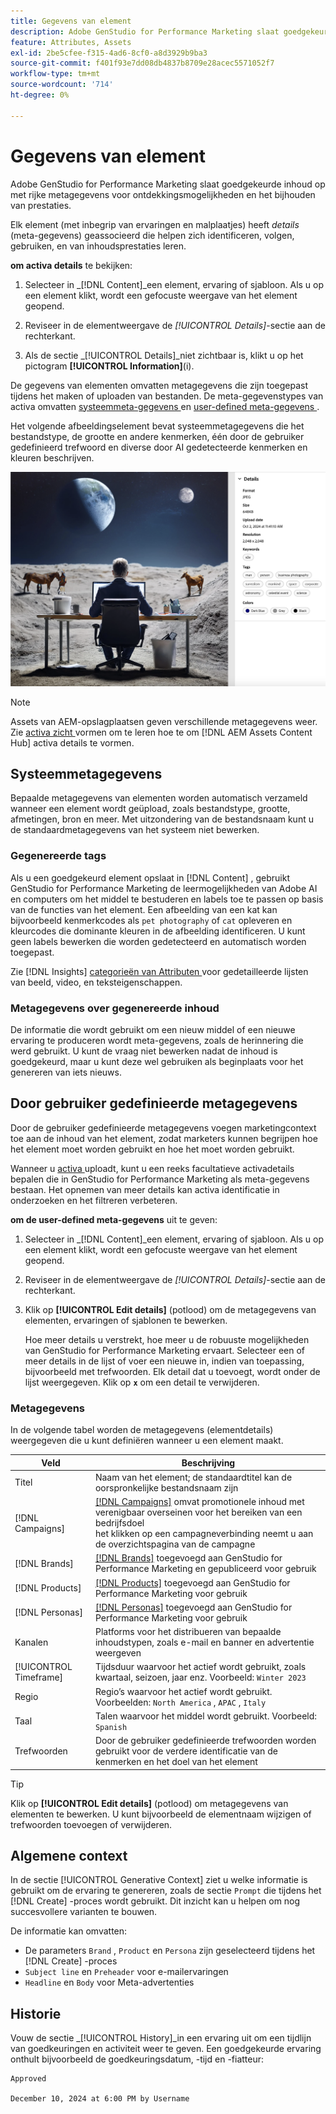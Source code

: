 ```yaml
---
title: Gegevens van element
description: Adobe GenStudio for Performance Marketing slaat goedgekeurde inhoud op met rijke metagegevens voor zoekbaarheid en het bijhouden van prestaties.
feature: Attributes, Assets
exl-id: 2be5cfee-f315-4ad6-8cf0-a8d3929b9ba3
source-git-commit: f401f93e7dd08db4837b8709e28acec5571052f7
workflow-type: tm+mt
source-wordcount: '714'
ht-degree: 0%

---
```


# Gegevens van element

Adobe GenStudio for Performance Marketing slaat goedgekeurde inhoud op met rijke metagegevens voor ontdekkingsmogelijkheden en het bijhouden van prestaties.

Elk element (met inbegrip van ervaringen en malplaatjes) heeft _details_ (meta-gegevens) geassocieerd die helpen zich identificeren, volgen, gebruiken, en van inhoudsprestaties leren.

**om activa details** te bekijken:

1. Selecteer in _[!DNL Content]_een element, ervaring of sjabloon. Als u op een element klikt, wordt een gefocuste weergave van het element geopend.

1. Reviseer in de elementweergave de _[!UICONTROL Details]_-sectie aan de rechterkant.

1. Als de sectie _[!UICONTROL Details]_niet zichtbaar is, klikt u op het pictogram **[!UICONTROL Information]**(i).

De gegevens van elementen omvatten metagegevens die zijn toegepast tijdens het maken of uploaden van bestanden. De meta-gegevenstypes van activa omvatten [ systeemmeta-gegevens ](#system-metadata) en [ user-defined meta-gegevens ](#user-defined-metadata).

Het volgende afbeeldingselement bevat systeemmetagegevens die het bestandstype, de grootte en andere kenmerken, één door de gebruiker gedefinieerd trefwoord en diverse door AI gedetecteerde kenmerken en kleuren beschrijven.

![ details van activa met veelvoudige markeringen ](/help/assets/content-asset-details.png)

>[!NOTE]
>
>Assets van AEM-opslagplaatsen geven verschillende metagegevens weer. Zie [ activa zicht ](connect-aem-repo.md#step-4-configure-asset-visibility) vormen om te leren hoe te om [!DNL AEM Assets Content Hub] activa details te vormen.

## Systeemmetagegevens

Bepaalde metagegevens van elementen worden automatisch verzameld wanneer een element wordt geüpload, zoals bestandstype, grootte, afmetingen, bron en meer. Met uitzondering van de bestandsnaam kunt u de standaardmetagegevens van het systeem niet bewerken.

### Gegenereerde tags

Als u een goedgekeurd element opslaat in [!DNL Content] , gebruikt GenStudio for Performance Marketing de leermogelijkheden van Adobe AI en computers om het middel te bestuderen en labels toe te passen op basis van de functies van het element. Een afbeelding van een kat kan bijvoorbeeld kenmerkcodes als `pet photography` of `cat` opleveren en kleurcodes die dominante kleuren in de afbeelding identificeren. U kunt geen labels bewerken die worden gedetecteerd en automatisch worden toegepast.

Zie [!DNL Insights] [ categorieën van Attributen ](/help/user-guide/insights/attributes.md#categories) voor gedetailleerde lijsten van beeld, video, en teksteigenschappen.

### Metagegevens over gegenereerde inhoud

De informatie die wordt gebruikt om een nieuw middel of een nieuwe ervaring te produceren wordt meta-gegevens, zoals de herinnering die werd gebruikt. U kunt de vraag niet bewerken nadat de inhoud is goedgekeurd, maar u kunt deze wel gebruiken als beginplaats voor het genereren van iets nieuws.

## Door gebruiker gedefinieerde metagegevens

Door de gebruiker gedefinieerde metagegevens voegen marketingcontext toe aan de inhoud van het element, zodat marketers kunnen begrijpen hoe het element moet worden gebruikt en hoe het moet worden gebruikt.

Wanneer u [ activa ](/help/user-guide/content/manage-assets.md#add-assets) uploadt, kunt u een reeks facultatieve activadetails bepalen die in GenStudio for Performance Marketing als meta-gegevens bestaan. Het opnemen van meer details kan activa identificatie in onderzoeken en het filtreren verbeteren.

**om de user-defined meta-gegevens** uit te geven:

1. Selecteer in _[!DNL Content]_een element, ervaring of sjabloon. Als u op een element klikt, wordt een gefocuste weergave van het element geopend.

1. Reviseer in de elementweergave de _[!UICONTROL Details]_-sectie aan de rechterkant.

1. Klik op **[!UICONTROL Edit details]** (potlood) om de metagegevens van elementen, ervaringen of sjablonen te bewerken.

   Hoe meer details u verstrekt, hoe meer u de robuuste mogelijkheden van GenStudio for Performance Marketing ervaart. Selecteer een of meer details in de lijst of voer een nieuwe in, indien van toepassing, bijvoorbeeld met trefwoorden. Elk detail dat u toevoegt, wordt onder de lijst weergegeven. Klik op **`x`** om een detail te verwijderen.

### Metagegevens

In de volgende tabel worden de metagegevens (elementdetails) weergegeven die u kunt definiëren wanneer u een element maakt.

| Veld | Beschrijving |
| -------------- | ----------- |
| Titel | Naam van het element; de standaardtitel kan de oorspronkelijke bestandsnaam zijn |
| [!DNL Campaigns] | [[!DNL Campaigns]](/help/user-guide/campaigns/overview.md) omvat promotionele inhoud met verenigbaar overseinen voor het bereiken van een bedrijfsdoel <br> het klikken op een campagneverbinding neemt u aan de overzichtspagina van de campagne |
| [!DNL Brands] | [[!DNL Brands]](/help/user-guide/guidelines/brands.md) toegevoegd aan GenStudio for Performance Marketing en gepubliceerd voor gebruik |
| [!DNL Products] | [[!DNL Products]](/help/user-guide/guidelines/products.md) toegevoegd aan GenStudio for Performance Marketing voor gebruik |
| [!DNL Personas] | [[!DNL Personas]](/help/user-guide/guidelines/personas.md) toegevoegd aan GenStudio for Performance Marketing voor gebruik |
| Kanalen | Platforms voor het distribueren van bepaalde inhoudstypen, zoals e-mail en banner en advertentie weergeven |
| [!UICONTROL Timeframe] | Tijdsduur waarvoor het actief wordt gebruikt, zoals kwartaal, seizoen, jaar enz. Voorbeeld: `Winter 2023` |
| Regio | Regio’s waarvoor het actief wordt gebruikt. Voorbeelden: `North America` , `APAC` , `Italy` |
| Taal | Talen waarvoor het middel wordt gebruikt. Voorbeeld: `Spanish` |
| Trefwoorden | Door de gebruiker gedefinieerde trefwoorden worden gebruikt voor de verdere identificatie van de kenmerken en het doel van het element |

>[!TIP]
>
>Klik op **[!UICONTROL Edit details]** (potlood) om metagegevens van elementen te bewerken. U kunt bijvoorbeeld de elementnaam wijzigen of trefwoorden toevoegen of verwijderen.

## Algemene context

In de sectie [!UICONTROL Generative Context] ziet u welke informatie is gebruikt om de ervaring te genereren, zoals de sectie `Prompt` die tijdens het [!DNL Create] -proces wordt gebruikt. Dit inzicht kan u helpen om nog succesvollere varianten te bouwen.

De informatie kan omvatten:

- De parameters `Brand` , `Product` en `Persona` zijn geselecteerd tijdens het [!DNL Create] -proces
- `Subject line` en `Preheader` voor e-mailervaringen
- `Headline` en `Body` voor Meta-advertenties

## Historie

Vouw de sectie _[!UICONTROL History]_in een ervaring uit om een tijdlijn van goedkeuringen en activiteit weer te geven. Een goedgekeurde ervaring onthult bijvoorbeeld de goedkeuringsdatum, -tijd en -fiatteur:

```
Approved

December 10, 2024 at 6:00 PM by Username
```
